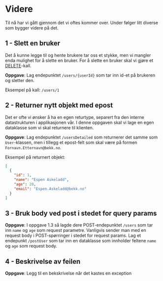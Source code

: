 # Videre
Til nå har vi gått gjennom det vi oftes kommer over. Under følger litt diverse som bygger videre på det.

## 1 - Slett en bruker

Det å kunne legge til og hente brukere tar oss et stykke, men vi mangler enda mulighet for å slette en bruker.
For å slette en bruker skal vi gjøre et [DELETE](https://developer.mozilla.org/en-US/docs/Web/HTTP/Methods/DELETE)-kall.

**Oppgave**: Lag endepunktet `/users/{userId}` som tar inn id-et på brukeren og sletter den.

Eksempel på kall: `/users/1`



## 2 - Returner nytt objekt med epost

Det er ofte vi ønsker å ha en egen returtype, separert fra den interne datastrukturen i applikasjonen vår.
I denne oppgaven skal vi lage en egen dataklasse som vi skal returnere til klienten.

**Oppgave**: Lag endepunktet `/usersDetailed` som returnerer det samme som `User`-klassen, men i tillegg et epost-felt som skal være på formen `Fornavn.Etternavn@bekk.no`.

Eksempel på returnert objekt:
```json
[
  {
    "id": 1,
    "name": "Espen Askeladd",
    "age": 20,
    "email": "Espen.Askeladd@bekk.no"
  }
]
```

## 3 - Bruk body ved post i stedet for query params

**Oppgave**: I oppgave 1.3 så lagde dere POST-endepunktet `/users` som tar inn `name` og `age` som request parametre.
Vanligvis sender man med en request body i POST-spørringer i stedet for request params. Lag et endepunkt `/postUser` 
som tar inn en dataklasse som innholder feltene `name` og `age` som request body.

## 4 - Beskrivelse av feilen

**Oppgave**: Legg til en bekskrivelse når det kastes en exception